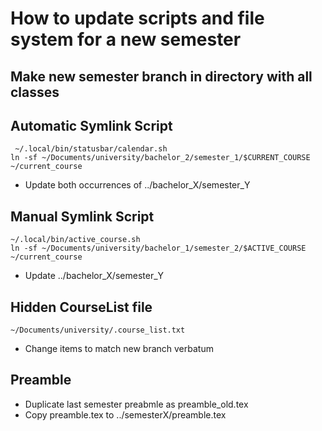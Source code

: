 # How to update scripts and file system for a new semester

## Make new semester branch in directory with all classes

## Automatic Symlink Script

	 ~/.local/bin/statusbar/calendar.sh
	ln -sf ~/Documents/university/bachelor_2/semester_1/$CURRENT_COURSE ~/current_course

* Update both occurrences of ../bachelor_X/semester_Y

## Manual Symlink Script

	~/.local/bin/active_course.sh
	ln -sf ~/Documents/university/bachelor_1/semester_2/$ACTIVE_COURSE ~/current_course

* Update ../bachelor_X/semester_Y

## Hidden CourseList file

	~/Documents/university/.course_list.txt

* Change items to match new branch verbatum

## Preamble

* Duplicate last semester preabmle as preamble_old.tex
* Copy preamble.tex to ../semesterX/preamble.tex

